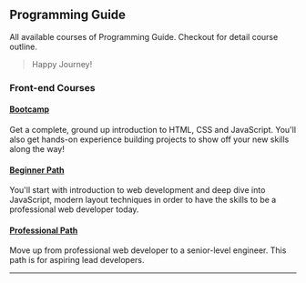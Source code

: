 ## Programming Guide
All available courses of Programming Guide. Checkout for detail course outline. 

> Happy Journey!

### Front-end Courses 
#### [Bootcamp](00-bootcamp/README.md)
   Get a complete, ground up introduction to HTML, CSS and JavaScript. You'll also get hands-on experience building projects to show off your new skills along the way!

#### [Beginner Path](01-beginner/README.md)
   You'll start with introduction to web development and deep dive into JavaScript, modern layout techniques in order to have the skills to be a professional web developer today.

#### [Professional Path](02-professional/README.md)
   Move up from professional web developer to a senior-level engineer. This path is for aspiring lead developers.

--- 

<!-- ### Back-end Courses -->

